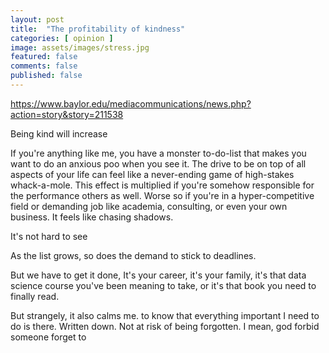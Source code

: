```yaml
---
layout: post
title:  "The profitability of kindness"
categories: [ opinion ]
image: assets/images/stress.jpg
featured: false
comments: false
published: false
---
```


https://www.baylor.edu/mediacommunications/news.php?action=story&story=211538

Being kind will increase 

If you're anything like me, you have a monster to-do-list that makes you want to do an anxious poo when you see it. The drive to be on top of all aspects of your life can feel like a never-ending game of high-stakes whack-a-mole. This effect is multiplied if you're somehow responsible for the performance others as well. Worse so if you're in a hyper-competitive field or demanding job like academia, consulting, or even your own business. It feels like chasing shadows. 

It's not hard to see 



As the list grows, so does the demand to stick to deadlines. 


But we have to get it done, It's your career, it's your family, it's that data science course you've been meaning to take, or it's that book you need to finally read. 

But strangely, it also calms me. to know that everything important I need to do is there. Written down. Not at risk of being forgotten. I mean, god forbid someone forget to